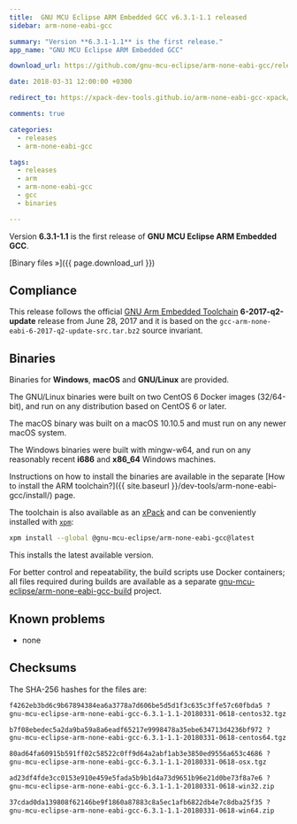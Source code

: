 ```yaml
---
title:  GNU MCU Eclipse ARM Embedded GCC v6.3.1-1.1 released
sidebar: arm-none-eabi-gcc

summary: "Version **6.3.1-1.1** is the first release."
app_name: "GNU MCU Eclipse ARM Embedded GCC"

download_url: https://github.com/gnu-mcu-eclipse/arm-none-eabi-gcc/releases/tag/v6.3.1-1.1/

date: 2018-03-31 12:00:00 +0300

redirect_to: https://xpack-dev-tools.github.io/arm-none-eabi-gcc-xpack/blog/2018/03/31/arm-none-eabi-gcc-v6-3-1-1-1-released/

comments: true

categories:
  - releases
  - arm-none-eabi-gcc

tags:
  - releases
  - arm
  - arm-none-eabi-gcc
  - gcc
  - binaries

---
```


Version **6.3.1-1.1** is the first release of **GNU MCU Eclipse ARM Embedded GCC**.

[Binary files »]({{ page.download_url }})

## Compliance

This release follows the official [GNU Arm Embedded Toolchain](https://developer.arm.com/open-source/gnu-toolchain/gnu-rm)  **6-2017-q2-update** release from June 28, 2017 and it is based on the `gcc-arm-none-eabi-6-2017-q2-update-src.tar.bz2` source invariant.

## Binaries

Binaries for **Windows**, **macOS** and **GNU/Linux** are provided.

The GNU/Linux binaries were built on two CentOS 6 Docker images (32/64-bit), and run on any distribution based on CentOS 6 or later.

The macOS binary was built on a macOS 10.10.5 and must run on any newer macOS system.

The Windows binaries were built with mingw-w64, and run on any reasonably recent **i686** and **x86_64** Windows machines.

Instructions on how to install the binaries are available in the separate [How to install the ARM toolchain?]({{ site.baseurl }}/dev-tools/arm-none-eabi-gcc/install/) page.

The toolchain is also available as an [xPack](https://www.npmjs.com/package/@gnu-mcu-eclipse/arm-none-eabi-gcc) and can be conveniently installed with [`xpm`](https://www.npmjs.com/package/xpm):

```sh
xpm install --global @gnu-mcu-eclipse/arm-none-eabi-gcc@latest
```

This installs the latest available version.

For better control and repeatability, the build scripts use Docker containers; all files required during builds are available as a separate [gnu-mcu-eclipse/arm-none-eabi-gcc-build](https://github.com/gnu-mcu-eclipse/arm-none-eabi-gcc-build) project.

## Known problems

* none

## Checksums

The SHA-256 hashes for the files are:

```txt
f4262eb3bd6c9b67894384ea6a3778a7d606be5d5d1f3c635c3ffe57c60fbda5 ?
gnu-mcu-eclipse-arm-none-eabi-gcc-6.3.1-1.1-20180331-0618-centos32.tgz

b7f08ebedec5a2da9ba59a8a6eadf65217e9998478a35ebe634713d4236bf972 ?
gnu-mcu-eclipse-arm-none-eabi-gcc-6.3.1-1.1-20180331-0618-centos64.tgz

80ad64fa60915b591ff02c58522c0ff9d64a2abf1ab3e3850ed9556a653c4686 ?
gnu-mcu-eclipse-arm-none-eabi-gcc-6.3.1-1.1-20180331-0618-osx.tgz

ad23df4fde3cc0153e910e459e5fada5b9b1d4a73d9651b96e21d0be73f8a7e6 ?
gnu-mcu-eclipse-arm-none-eabi-gcc-6.3.1-1.1-20180331-0618-win32.zip

37cdad0da139808f62146be9f1860a87883c8a5ec1afb6822db4e7c8dba25f35 ?
gnu-mcu-eclipse-arm-none-eabi-gcc-6.3.1-1.1-20180331-0618-win64.zip
```
